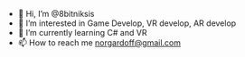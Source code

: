 - 👋 Hi, I’m @8bitniksis
- 👀 I’m interested in Game Develop, VR develop, AR develop
- 🌱 I’m currently learning C# and VR 
- 📫 How to reach me norgardoff@gmail.com

<!---
8bitniksis/8bitniksis is a ✨ special ✨ repository because its `README.md` (this file) appears on your GitHub profile.
You can click the Preview link to take a look at your changes.
--->
